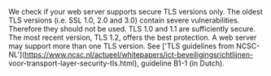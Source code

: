 We check if your web server supports secure TLS versions only. The oldest 
TLS versions (i.e. SSL 1.0, 2.0 and 3.0) contain severe vulnerabilities. 
Therefore they should not be used. TLS 1.0 and 1.1 are sufficiently secure. 
The most recent version, TLS 1.2, offers the best protection. A web server 
may support more than one TLS version. See ['TLS guidelines from NCSC-
NL'](https://www.ncsc.nl/actueel/whitepapers/ict-beveiligingsrichtlijnen-
voor-transport-layer-security-tls.html), guideline B1-1 (in Dutch).
